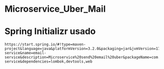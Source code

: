 # Microservice_Uber_Mail
# Spring Initializr usado
```
https://start.spring.io/#!type=maven-project&language=java&platformVersion=3.2.0&packaging=jar&jvmVersion=17&groupId=com.daniel&artifactId=email-service&name=email-service&description=Microservice%20send%20email%20uber&packageName=com.daniel.email-service&dependencies=lombok,devtools,web
```
